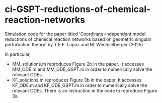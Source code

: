 # ci-GSPT-reductions-of-chemical-reaction-networks
Simulation code for the paper titled 'Coordinate-independent model reductions of chemical reaction networks based on geometric singular perturbation theory' by T.E.F. Lapuz and M. Wechselberger (2025)

In particular,
  - MM_solutions.m reproduces Figure 2b in the paper. It accesses MM_ODE.m and MM_ODE_GSPT.m in order to numerically solve the relevant ODEs.
- KF_solutions.m reproduces Figure 3b in the paper. It accesses KF_ODE.m and KF_ODE_GSPT.m in order to numerically solve the relevant ODEs. There is an instruction in the code to reproduce Figure 3a.
